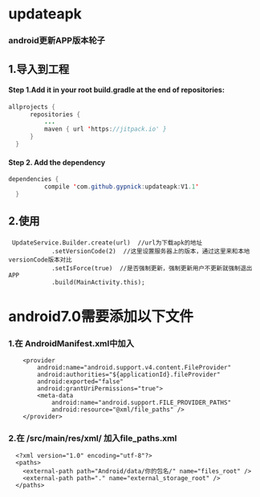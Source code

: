 # updateapk
### android更新APP版本轮子
## 1.导入到工程
####    Step 1.Add it in your root build.gradle at the end of repositories:
  ```Java
  allprojects {
		repositories {
			...
			maven { url 'https://jitpack.io' }
		}
	}
  ```
####   Step 2. Add the dependency
  ```Java
  dependencies {
	        compile 'com.github.gypnick:updateapk:V1.1'
	}
  ```
##  2.使用
####  
     UpdateService.Builder.create(url)  //url为下载apk的地址
                .setVersionCode(2)  //这里设置服务器上的版本，通过这里来和本地versionCode版本对比 
                .setIsForce(true)  //是否强制更新，强制更新用户不更新就强制退出APP
                .build(MainActivity.this); 
  
# android7.0需要添加以下文件
###  1.在 AndroidManifest.xml中加入
        <provider
            android:name="android.support.v4.content.FileProvider"
            android:authorities="${applicationId}.fileProvider"
            android:exported="false"
            android:grantUriPermissions="true">
            <meta-data
                android:name="android.support.FILE_PROVIDER_PATHS"
                android:resource="@xml/file_paths" />
        </provider>
###  2.在 /src/main/res/xml/  加入file_paths.xml
      <?xml version="1.0" encoding="utf-8"?>
      <paths>
        <external-path path="Android/data/你的包名/" name="files_root" />
        <external-path path="." name="external_storage_root" />
      </paths>        
  
  
  
